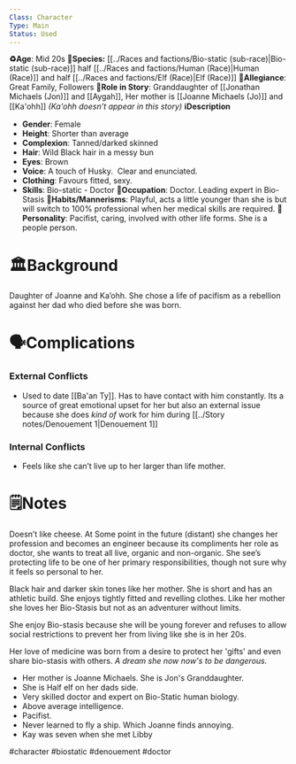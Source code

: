 ```yaml
---
Class: Character
Type: Main
Status: Used
---
```

**♻️Age**:  Mid 20s
👾**Species:**  [[../Races and factions/Bio-static (sub-race)|Bio-static (sub-race)]] half [[../Races and factions/Human (Race)|Human (Race)]] and half [[../Races and factions/Elf (Race)|Elf (Race)]]
🏅**Allegiance**: Great Family, Followers
**🎲Role in Story**:  Granddaughter of [[Jonathan Michaels (Jon)]] and [[Aygah]], Her mother is [[Joanne Michaels (Jo)]] and [[Ka'ohh]] *(Ka'ohh doesn’t appear in this story)*
**ℹ️Description**
* **Gender**:  Female
* **Height**: Shorter than average 
* **Complexion**: Tanned/darked skinned
* **Hair**:  Wild Black hair in a messy bun
* **Eyes**:  Brown
* **Voice**:  A touch of Husky.  Clear and enunciated.
* **Clothing**:  Favours fitted, sexy.
* **Skills**: Bio-static  - Doctor 
**💼Occupation**: Doctor. Leading expert in Bio-Stasis
**🎺Habits/Mannerisms**: Playful, acts a little younger than she is but will switch to 100% professional when her medical skills are required.
**🧨Personality**: Pacifist, caring, involved with other life forms. She is a people person.
# 🏛️Background
Daughter of Joanne and Ka’ohh. She chose a life of pacifism as a rebellion against her dad who died before she was born.
# 🗣️Complications
### **External Conflicts**
- Used to date [[Ba'an Ty]]. Has to have contact with him constantly. Its a source of great emotional upset for her but also an external issue because she does *kind of* work for him during [[../Story notes/Denouement 1|Denouement 1]]
### **Internal Conflicts**
- Feels like she can’t live up to her larger than life mother.
# 🗒️Notes
Doesn’t like cheese. At Some point in the future (distant) she changes her profession and becomes an engineer because its compliments her role as doctor, she wants to treat all live, organic and non-organic. She see’s protecting life to be one of her primary responsibilities, though not sure why it feels so personal to her.

Black hair and darker skin tones like her mother. She is short and has an athletic build. She enjoys tightly fitted and revelling clothes. Like her mother she loves her Bio-Stasis but not as an adventurer without limits. 

She enjoy Bio-stasis because she will be young forever and refuses to allow social restrictions to prevent her from living like she is in her 20s. 

Her love of medicine was born from a desire to protect her 'gifts' and even share bio-stasis with others. *A dream she now now's to be dangerous.*

- Her mother is Joanne Michaels. She is Jon's Granddaughter.
- She is Half elf on her dads side.
- Very skilled doctor and expert on Bio-Static human biology.
- Above average intelligence.
- Pacifist.
- Never learned to  fly a ship. Which Joanne finds annoying.
- Kay was seven when she met Libby

#character #biostatic #denouement #doctor